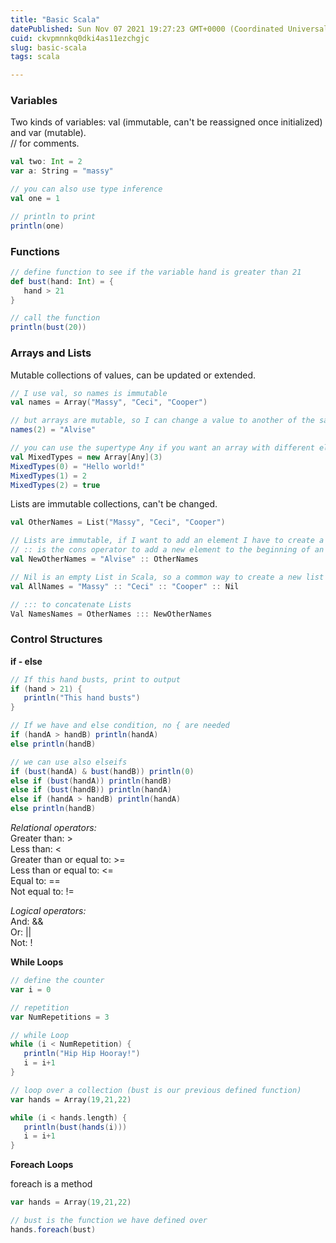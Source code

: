 ```yaml
---
title: "Basic Scala"
datePublished: Sun Nov 07 2021 19:27:23 GMT+0000 (Coordinated Universal Time)
cuid: ckvpmnnkq0dki4as11ezchgjc
slug: basic-scala
tags: scala

---
```


### Variables

Two kinds of variables: val (immutable, can't be reassigned once initialized) and var (mutable).  
// for comments.

```scala
val two: Int = 2
var a: String = "massy"

// you can also use type inference
val one = 1

// println to print
println(one)
```

### Functions

```scala
// define function to see if the variable hand is greater than 21
def bust(hand: Int) = {
   hand > 21
}

// call the function
println(bust(20))
```

### Arrays and Lists

Mutable collections of values, can be updated or extended.

```scala
// I use val, so names is immutable
val names = Array("Massy", "Ceci", "Cooper")

// but arrays are mutable, so I can change a value to another of the same type
names(2) = "Alvise"

// you can use the supertype Any if you want an array with different element types
val MixedTypes = new Array[Any](3)
MixedTypes(0) = "Hello world!"
MixedTypes(1) = 2
MixedTypes(2) = true
```

Lists are immutable collections, can't be changed.

```scala
val OtherNames = List("Massy", "Ceci", "Cooper")

// Lists are immutable, if I want to add an element I have to create a new list
// :: is the cons operator to add a new element to the beginning of an existing List
val NewOtherNames = "Alvise" :: OtherNames 

// Nil is an empty List in Scala, so a common way to create a new list is this:
val AllNames = "Massy" :: "Ceci" :: "Cooper" :: Nil

// ::: to concatenate Lists
Val NamesNames = OtherNames ::: NewOtherNames
```

### Control Structures

**if - else**

```scala
// If this hand busts, print to output
if (hand > 21) {
   println("This hand busts")
}

// If we have and else condition, no { are needed
if (handA > handB) println(handA)
else println(handB)

// we can use also elseifs
if (bust(handA) & bust(handB)) println(0)
else if (bust(handA)) println(handB)
else if (bust(handB)) println(handA)
else if (handA > handB) println(handA)
else println(handB)
```

*Relational operators:*  
Greater than: &gt;  
Less than: &lt;  
Greater than or equal to: &gt;=  
Less than or equal to: &lt;=  
Equal to: ==  
Not equal to: !=

*Logical operators:*  
And: &&  
Or: ||  
Not: !

**While Loops**

```scala
// define the counter
var i = 0

// repetition
var NumRepetitions = 3

// while Loop
while (i < NumRepetition) {
   println("Hip Hip Hooray!")
   i = i+1
}

// loop over a collection (bust is our previous defined function)
var hands = Array(19,21,22)

while (i < hands.length) {
   println(bust(hands(i)))
   i = i+1
}
```

**Foreach Loops**

foreach is a method

```scala
var hands = Array(19,21,22)

// bust is the function we have defined over
hands.foreach(bust)
```